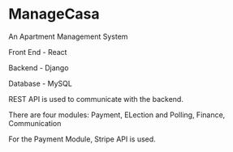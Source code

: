 # ManageCasa
An Apartment Management System

Front End - React

Backend - Django

Database - MySQL

REST API is used to communicate with the backend.

There are four modules:
Payment, ELection and Polling, Finance, Communication

For the Payment Module, Stripe API is used.

